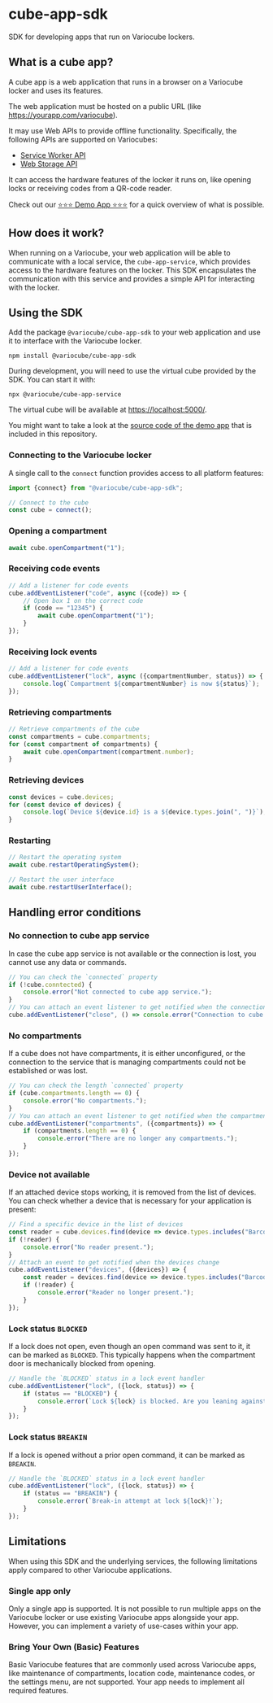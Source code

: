 # cube-app-sdk

SDK for developing apps that run on Variocube lockers.

## What is a cube app?

A cube app is a web application that runs in a browser on a Variocube locker and uses its features.

The web application must be hosted on a public URL (like https://yourapp.com/variocube).

It may use Web APIs to provide offline functionality. Specifically, the following APIs are supported on Variocubes:

- [Service Worker API](https://developer.mozilla.org/en-US/docs/Web/API/Service_Worker_API)
- [Web Storage API](https://developer.mozilla.org/en-US/docs/Web/API/Web_Storage_API)

It can access the hardware features of the locker it runs on, like opening locks or receiving codes
from a QR-code reader.

Check out our [⭐⭐⭐ Demo App ⭐⭐⭐](https://variocube.github.io/cube-app-sdk/) for a quick overview of what is possible.

## How does it work?

When running on a Variocube, your web application will be able to communicate with a local service,
the `cube-app-service`, which provides access to the hardware features on the locker. This SDK encapsulates
the communication with this service and provides a simple API for interacting with the locker.

## Using the SDK

Add the package `@variocube/cube-app-sdk` to your web application and use it to interface with the Variocube locker.

```shell
npm install @variocube/cube-app-sdk
```

During development, you will need to use the virtual cube provided by the SDK. You can start it with:

```shell
npx @variocube/cube-app-service
```

The virtual cube will be available at [https://localhost:5000/](https://localhost:5000/).

You might want to take a look at the [source code of the demo app](packages/cube-app-demo) that is included in this repository.

### Connecting to the Variocube locker

A single call to the `connect` function provides access to all platform features:

```typescript
import {connect} from "@variocube/cube-app-sdk";

// Connect to the cube
const cube = connect();
```

### Opening a compartment

```typescript
await cube.openCompartment("1");
```

### Receiving code events

```typescript
// Add a listener for code events
cube.addEventListener("code", async ({code}) => {
	// Open box 1 on the correct code
	if (code == "12345") {
		await cube.openCompartment("1");
	}
});
```

### Receiving lock events

```typescript
// Add a listener for code events
cube.addEventListener("lock", async ({compartmentNumber, status}) => {
	console.log(`Compartment ${compartmentNumber} is now ${status}`);
});
```

### Retrieving compartments

```typescript
// Retrieve compartments of the cube
const compartments = cube.compartments;
for (const compartment of compartments) {
	await cube.openCompartment(compartment.number);
}
```

### Retrieving devices

```typescript
const devices = cube.devices;
for (const device of devices) {
	console.log(`Device ${device.id} is a ${device.types.join(", ")}`);
}
```

### Restarting

```typescript
// Restart the operating system
await cube.restartOperatingSystem();

// Restart the user interface
await cube.restartUserInterface();
```

## Handling error conditions

### No connection to cube app service

In case the cube app service is not available or the connection is lost, you cannot use any data or commands.

```typescript
// You can check the `connected` property
if (!cube.conntected) {
	console.error("Not connected to cube app service.");
}
// You can attach an event listener to get notified when the connection is lost
cube.addEventListener("close", () => console.error("Connection to cube app service lost."));
```

### No compartments

If a cube does not have compartments, it is either unconfigured, or the connection to the service that is managing compartments
could not be established or was lost.

```typescript
// You can check the length `connected` property
if (cube.compartments.length == 0) {
	console.error("No compartments.");
}
// You can attach an event listener to get notified when the compartments change
cube.addEventListener("compartments", ({compartments}) => {
	if (compartments.length == 0) {
		console.error("There are no longer any compartments.");
	}
});
```

### Device not available

If an attached device stops working, it is removed from the list of devices. You can check whether a device
that is necessary for your application is present:

```typescript
// Find a specific device in the list of devices
const reader = cube.devices.find(device => device.types.includes("BarcodeReader"));
if (!reader) {
	console.error("No reader present.");
}
// Attach an event to get notified when the devices change
cube.addEventListener("devices", ({devices}) => {
	const reader = devices.find(device => device.types.includes("BarcodeReader"));
	if (!reader) {
		console.error("Reader no longer present.");
	}
});
```

### Lock status `BLOCKED`

If a lock does not open, even though an open command was sent to it, it can be marked as `BLOCKED`. This typically happens
when the compartment door is mechanically blocked from opening.

```typescript
// Handle the `BLOCKED` status in a lock event handler
cube.addEventListener("lock", ({lock, status}) => {
	if (status == "BLOCKED") {
		console.error(`Lock ${lock} is blocked. Are you leaning against the door?`);
	}
});
```

### Lock status `BREAKIN`

If a lock is opened without a prior open command, it can be marked as `BREAKIN`.

```typescript
// Handle the `BLOCKED` status in a lock event handler
cube.addEventListener("lock", ({lock, status}) => {
	if (status == "BREAKIN") {
		console.error(`Break-in attempt at lock ${lock}!`);
	}
});
```

## Limitations

When using this SDK and the underlying services, the following limitations apply compared to other Variocube applications.

### Single app only

Only a single app is supported. It is not possible to run multiple apps on the Variocube locker
or use existing Variocube apps alongside your app. However, you can implement a variety of use-cases
within your app.

### Bring Your Own (Basic) Features

Basic Variocube features that are commonly used across Variocube apps, like maintenance of compartments, location code,
maintenance codes, or the settings menu, are not supported. Your app needs to implement all required features.
